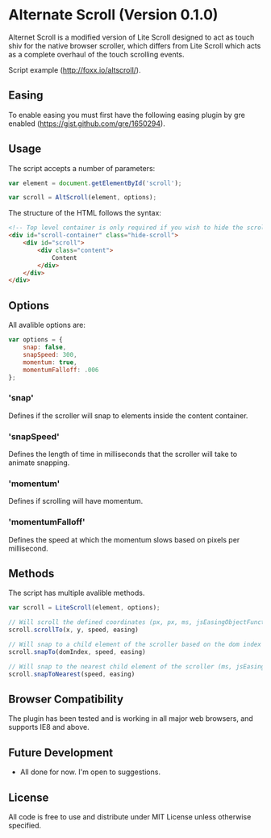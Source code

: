 # Alternate Scroll (Version 0.1.0)
Alternet Scroll is a modified version of Lite Scroll designed to act as touch shiv for the native browser scroller, which differs from Lite Scroll which acts as a complete overhaul of the touch scrolling events.

Script example (http://foxx.io/altscroll/).

## Easing
To enable easing you must first have the following easing plugin by gre enabled (https://gist.github.com/gre/1650294).

## Usage
The script accepts a number of parameters:

```javascript
var element = document.getElementById('scroll');

var scroll = AltScroll(element, options);
```

The structure of the HTML follows the syntax:

```html
<!-- Top level container is only required if you wish to hide the scroll bars -->
<div id="scroll-container" class="hide-scroll">
    <div id="scroll">
        <div class="content">
            Content
        </div>
    </div>
</div>
```

## Options

All avalible options are:

```javascript
var options = {
    snap: false,
    snapSpeed: 300,
    momentum: true,
    momentumFalloff: .006
};
```

### 'snap'
Defines if the scroller will snap to elements inside the content container.

### 'snapSpeed'
Defines the length of time in milliseconds that the scroller will take to animate snapping.

### 'momentum'
Defines if scrolling will have momentum.

### 'momentumFalloff'
Defines the speed at which the momentum slows based on pixels per millisecond.

## Methods
The script has multiple avalible methods.

```javascript
var scroll = LiteScroll(element, options);

// Will scroll the defined coordinates (px, px, ms, jsEasingObjectFunction)
scroll.scrollTo(x, y, speed, easing)

// Will snap to a child element of the scroller based on the dom index (int, ms, jsEasingObjectFunction)
scroll.snapTo(domIndex, speed, easing)

// Will snap to the nearest child element of the scroller (ms, jsEasingObjectFunction)
scroll.snapToNearest(speed, easing)
````

## Browser Compatibility
The plugin has been tested and is working in all major web browsers, and supports IE8 and above.

## Future Development
- All done for now. I'm open to suggestions.

## License
All code is free to use and distribute under MIT License unless otherwise specified.
